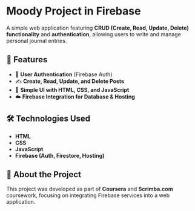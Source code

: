 # **Moody Project in Firebase**  

A simple web application featuring **CRUD (Create, Read, Update, Delete) functionality** and **authentication**, allowing users to write and manage personal journal entries.  

## 🚀 **Features**  
- 🔐 **User Authentication** (Firebase Auth)  
- ✍️ **Create, Read, Update, and Delete Posts**  
- 🎨 **Simple UI with HTML, CSS, and JavaScript**  
- ☁️ **Firebase Integration for Database & Hosting**  

## 🛠 **Technologies Used**  
- **HTML**  
- **CSS**  
- **JavaScript**  
- **Firebase (Auth, Firestore, Hosting)**  

## 📌 **About the Project**  
This project was developed as part of **Coursera** and **Scrimba.com** coursework, focusing on integrating Firebase services into a web application.  
